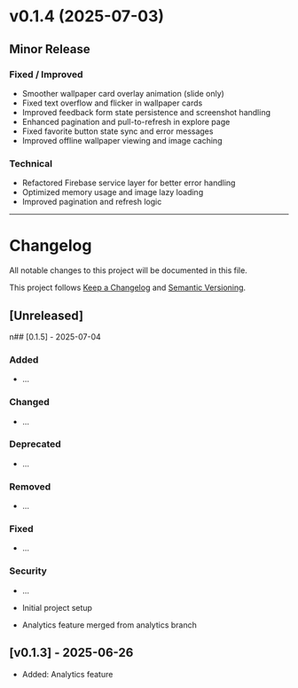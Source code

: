 # v0.1.4 (2025-07-03)
## Minor Release

### Fixed / Improved
- Smoother wallpaper card overlay animation (slide only)
- Fixed text overflow and flicker in wallpaper cards
- Improved feedback form state persistence and screenshot handling
- Enhanced pagination and pull-to-refresh in explore page
- Fixed favorite button state sync and error messages
- Improved offline wallpaper viewing and image caching

### Technical
- Refactored Firebase service layer for better error handling
- Optimized memory usage and image lazy loading
- Improved pagination and refresh logic

---
# Changelog

All notable changes to this project will be documented in this file.

This project follows [Keep a Changelog](https://keepachangelog.com/en/1.0.0/) and [Semantic Versioning](https://semver.org/spec/v2.0.0.html).

## [Unreleased]
n## [0.1.5] - 2025-07-04
### Added
- ...

### Changed
- ...

### Deprecated
- ...

### Removed
- ...

### Fixed
- ...

### Security
- ...

- Initial project setup
- Analytics feature merged from analytics branch

## [v0.1.3] - 2025-06-26
- Added: Analytics feature